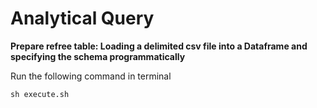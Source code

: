 # Analytical Query

**Prepare refree table: Loading a delimited csv file into a Dataframe and specifying the schema programmatically**

Run the following command in terminal
```
sh execute.sh
```
